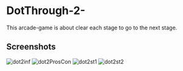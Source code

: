 # DotThrough-2-
This arcade-game is about clear each stage to go to the next stage.
## Screenshots
![dot2inf](https://user-images.githubusercontent.com/32285642/54703038-a6e2aa80-4b6a-11e9-98be-22305f3c1698.PNG)
![dot2ProsCon](https://user-images.githubusercontent.com/32285642/54703051-ab0ec800-4b6a-11e9-97ea-a2070ff4a5fd.PNG)
![dot2st1](https://user-images.githubusercontent.com/32285642/54703046-a8ac6e00-4b6a-11e9-9a89-28898fc8ab18.PNG)
![dot2st2](https://user-images.githubusercontent.com/32285642/54703104-c11c8880-4b6a-11e9-861e-2a81297e2b06.PNG)
